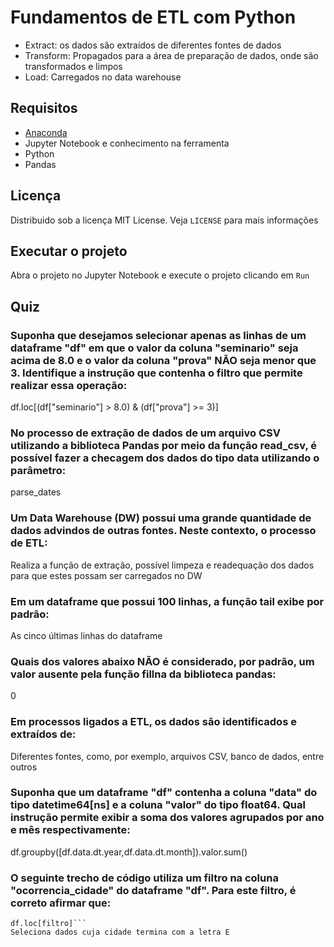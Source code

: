 # Fundamentos de ETL com Python
- Extract: os dados são extraídos de diferentes fontes de dados
- Transform: Propagados para a área de preparação de dados, onde são transformados e limpos
- Load: Carregados no data warehouse

## Requisitos
- [Anaconda](https://www.anaconda.com/products/individual)
- Jupyter Notebook e conhecimento na ferramenta
- Python
- Pandas

## Licença
Distribuido sob a licença MIT License. Veja `LICENSE` para mais informações

## Executar o projeto
Abra o projeto no Jupyter Notebook e execute o projeto clicando em `Run`

## Quiz
### Suponha que desejamos selecionar apenas as linhas de um dataframe "df" em que o valor da coluna "seminario" seja acima de 8.0 e o valor da coluna "prova" NÃO seja menor que 3. Identifique a instrução que contenha o filtro que permite realizar essa operação:
df.loc[(df["seminario"] > 8.0) & (df["prova"] >= 3)]

### No processo de extração de dados de um arquivo CSV utilizando a biblioteca Pandas por meio da função read_csv, é possível fazer a checagem dos dados do tipo data utilizando o parâmetro:
parse_dates

### Um Data Warehouse (DW) possui uma grande quantidade de dados advindos de outras fontes. Neste contexto, o processo de ETL:
Realiza a função de extração, possível limpeza e readequação dos dados para que estes possam ser carregados no DW

### Em um dataframe que possui 100 linhas, a função tail exibe por padrão:
As cinco últimas linhas do dataframe

### Quais dos valores abaixo NÃO é considerado, por padrão, um valor ausente pela função fillna da biblioteca pandas:
0

### Em processos ligados a ETL, os dados são identificados e extraídos de:
Diferentes fontes, como, por exemplo, arquivos CSV, banco de dados, entre outros

### Suponha que um dataframe "df" contenha a coluna "data" do tipo datetime64[ns] e a coluna "valor" do tipo float64. Qual instrução permite exibir a soma dos valores agrupados por ano e mês respectivamente:
df.groupby([df.data.dt.year,df.data.dt.month]).valor.sum()

### O seguinte trecho de código utiliza um filtro na coluna "ocorrencia_cidade" do dataframe "df". Para este filtro, é correto afirmar que:
```filtro = df.ocorrencia_cidade.str[-1] == 'E'
df.loc[filtro]```
Seleciona dados cuja cidade termina com a letra E
